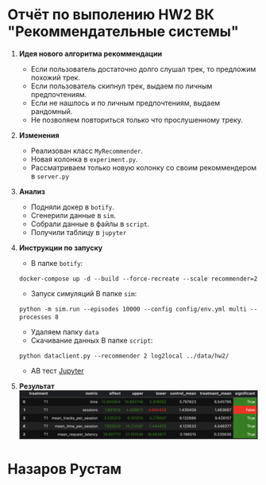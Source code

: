 # Отчёт по выполению HW2 ВК "Рекоммендательные системы" 

1. **Идея нового алгоритма рекоммендации**  
   - Если пользователь достаточно долго слушал трек, то предложим похожий трек.  
   - Если пользователь скипнул трек, выдаем по личным предпочтениям.  
   - Если не нашлось и по личным предпочтениям, выдаем рандомный.  
   - Не позволяем повториться только что прослушенному треку.

2. **Изменения**  
   - Реализован класс `MyRecommender`.  
   - Новая колонка в `experiment.py`.
   - Рассматриваем только новую колонку со своим рекоммендером в `server.py`

3. **Анализ**  
   - Подняли докер в `botify`.  
   - Сгенерили данные в `sim`.
   - Собрали данные в файлы в `script`.
   - Получили таблицу в `jupyter`

4. **Инструкции по запуску**
   - В папке `botify`:
    ```
    docker-compose up -d --build --force-recreate --scale recommender=2
    ```
   - Запуск симуляций В папке `sim`:
    ```
    python -m sim.run --episodes 10000 --config config/env.yml multi --processes 8
    ```
   - Удаляем папку `data`
   - Скачивание данных В папке `script`:
    ```
    python dataclient.py --recommender 2 log2local ../data/hw2/
    ```
   - AB тест [Jupyter](./jupyter/Week1Seminar.ipynb)
5. **Результат**
![report](report.png)


# Назаров Рустам 
